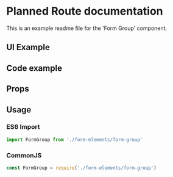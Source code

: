 # Planned Route documentation

This is an example readme file for the 'Form Group' component.

## UI Example

<!-- STORY -->

## Code example

<!-- SOURCE -->

## Props

<!-- PROPS -->

## Usage

### ES6 Import
```js
import FormGroup from './form-elements/form-group'
```

### CommonJS

```js
const FormGroup = require('./form-elements/form-group')
